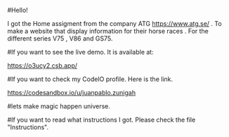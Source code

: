 #Hello! 

I got the Home assigment from the company ATG https://www.atg.se/ . To make a website that display information for their horse races . For the different series V75 , V86 and GS75. 

#If you want to see the live demo. It is available at: 

https://o3ucy2.csb.app/

#If you want to check my CodeIO profile. Here is the link. 

https://codesandbox.io/u/juanpablo.zunigah


#lets make magic happen universe. 

#If you want to read what instructions I got. Please check the file "Instructions".
